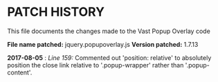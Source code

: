 # PATCH HISTORY

This file documents the changes made to the Vast Popup Overlay code

**File name patched:** jquery.popupoverlay.js
**Version patched:** 1.7.13

**2017-08-05**
: _Line 159:_ Commented out 'position: relative' to absolutely position the close link relative to '.popup-wrapper' rather than '.popup-content'.
